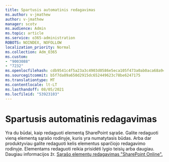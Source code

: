 ```yaml
---
title: Spartusis automatinis redagavimas
ms.author: v-jmathew
author: v-jmathew
manager: scotv
ms.audience: Admin
ms.topic: article
ms.service: o365-administration
ROBOTS: NOINDEX, NOFOLLOW
localization_priority: Normal
ms.collection: Adm_O365
ms.custom:
- "9003088"
- "7232"
ms.openlocfilehash: cdb9541c4f5a23a3c4903d0586e5eca105f473a0ab0aca68a948fdcac2363edd
ms.sourcegitcommit: b5f7da89a650d2915dc652449623c78be6247175
ms.translationtype: MT
ms.contentlocale: lt-LT
ms.lasthandoff: 08/05/2021
ms.locfileid: "53923103"
---
```

# <a name="quick-edit-autosuggest"></a>Spartusis automatinis redagavimas

Yra du būdai, kaip redaguoti elementą SharePoint sąraše. Galite redaguoti vieną elementą sąrašo rodinyje, kuris yra numatytasis būdas. Arba dar produktyviau galite redaguoti kelis elementus sparčiojo redagavimo rodinyje. Elementams redaguoti reikia prisidėti lygio teisių arba daugiau. Daugiau informacijos žr. [Sąrašo elementų redagavimas "SharePoint Online".](https://support.microsoft.com/office/dac1a1c3-a80b-4082-ba57-715cf613d0f7)
